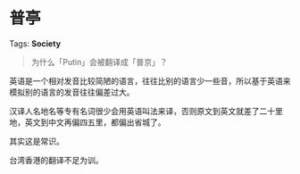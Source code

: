 # 普亭

Tags: **Society**

> 为什么「Putin」会被翻译成「普京」？



英语是一个相对发音比较简陋的语言，往往比别的语言少一些音，所以基于英语来模拟别的语言的发音往往偏差过大。

汉译人名地名等专有名词很少会用英语叫法来译，否则原文到英文就差了二十里地，英文到中文再偏四五里，都偏出省城了。

其实这是常识。

台湾香港的翻译不足为训。



